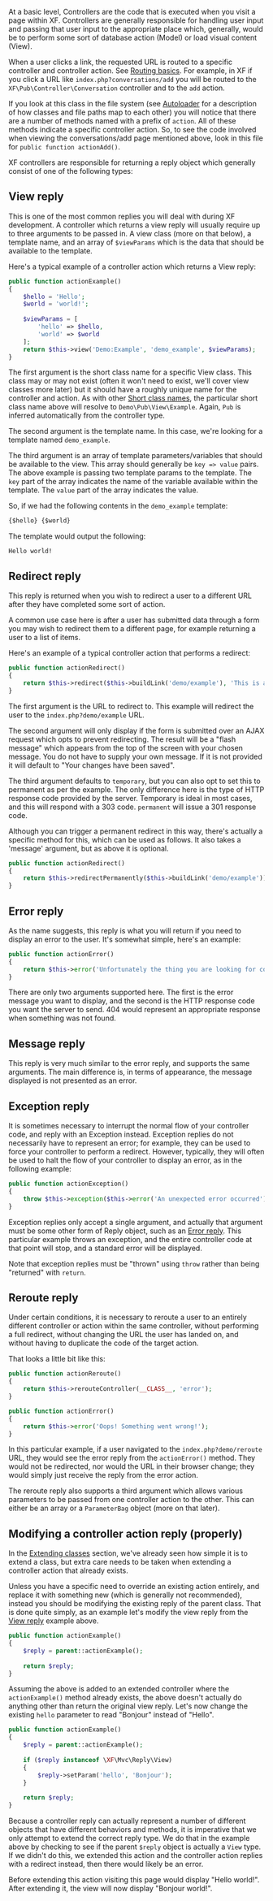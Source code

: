 At a basic level, Controllers are the code that is executed when you visit a page within XF. Controllers are generally responsible for handling user input and passing that user input to the appropriate place which, generally, would be to perform some sort of database action (Model) or load visual content (View).
 
When a user clicks a link, the requested URL is routed to a specific controller and controller action. See [Routing basics](/routing-basics). For example, in XF if you click a URL like `index.php?conversations/add` you will be routed to the `XF\Pub\Controller\Conversation` controller and to the `add` action.
 
If you look at this class in the file system (see [Autoloader](/general-concepts/#autoloader) for a description of how classes and file paths map to each other) you will notice that there are a number of methods named with a prefix of `action`. All of these methods indicate a specific controller action. So, to see the code involved when viewing the conversations/add page mentioned above, look in this file for `public function actionAdd()`.

XF controllers are responsible for returning a reply object which generally consist of one of the following types:

## View reply
 
This is one of the most common replies you will deal with during XF development. A controller which returns a view reply will usually require up to three arguments to be passed in. A view class (more on that below), a template name, and an array of `$viewParams` which is the data that should be available to the template.

Here's a typical example of a controller action which returns a View reply:

```php
public function actionExample()
{
    $hello = 'Hello';
    $world = 'world!';
    
    $viewParams = [
        'hello' => $hello,
        'world' => $world
    ];
    return $this->view('Demo:Example', 'demo_example', $viewParams);
}
```

The first argument is the short class name for a specific View class. This class may or may not exist (often it won't need to exist, we'll cover view classes more later) but it should have a roughly unique name for the controller and action. As with other [Short class names](/general-concepts/#short-class-names), the particular short class name above will resolve to `Demo\Pub\View\Example`. Again, `Pub` is inferred automatically from the controller type.

The second argument is the template name. In this case, we're looking for a template named `demo_example`.

The third argument is an array of template parameters/variables that should be available to the view. This array should generally be `key => value` pairs. The above example is passing two template params to the template. The `key` part of the array indicates the name of the variable available within the template. The `value` part of the array indicates the value.

So, if we had the following contents in the `demo_example` template:

```html
{$hello} {$world}
```

The template would output the following:

```plain
Hello world!
```

## Redirect reply

This reply is returned when you wish to redirect a user to a different URL after they have completed some sort of action.

A common use case here is after a user has submitted data through a form you may wish to redirect them to a different page, for example returning a user to a list of items. 

Here's an example of a typical controller action that performs a redirect:

```php
public function actionRedirect()
{
    return $this->redirect($this->buildLink('demo/example'), 'This is a redirect message.', 'permanent');
}
```

The first argument is the URL to redirect to. This example will redirect the user to the `index.php?demo/example` URL.

The second argument will only display if the form is submitted over an AJAX request which opts to prevent redirecting. The result will be a "flash message" which appears from the top of the screen with your chosen message. You do not have to supply your own message. If it is not provided it will default to "Your changes have been saved".

The third argument defaults to `temporary`, but you can also opt to set this to permanent as per the example. The only difference here is the type of HTTP response code provided by the server. Temporary is ideal in most cases, and this will respond with a 303 code. `permanent` will issue a 301 response code.

Although you can trigger a permanent redirect in this way, there's actually a specific method for this, which can be used as follows. It also takes a 'message' argument, but as above it is optional.

```php
public function actionRedirect()
{
    return $this->redirectPermanently($this->buildLink('demo/example'));
}
```

## Error reply

As the name suggests, this reply is what you will return if you need to display an error to the user. It's somewhat simple, here's an example:

```php
public function actionError()
{
    return $this->error('Unfortunately the thing you are looking for could not be found.', 404);
}
```

There are only two arguments supported here. The first is the error message you want to display, and the second is the HTTP response code you want the server to send. 404 would represent an appropriate response when something was not found.

## Message reply

This reply is very much similar to the error reply, and supports the same arguments. The main difference is, in terms of appearance, the message displayed is not presented as an error.

## Exception reply

It is sometimes necessary to interrupt the normal flow of your controller code, and reply with an Exception instead. Exception replies do not necessarily have to represent an error; for example, they can be used to force your controller to perform a redirect. However, typically, they will often be used to halt the flow of your controller to display an error, as in the following example:

```php
public function actionException()
{
    throw $this->exception($this->error('An unexpected error occurred'));
}
```

Exception replies only accept a single argument, and actually that argument must be some other form of Reply object, such as an [Error reply](#error-reply). This particular example throws an exception, and the entire controller code at that point will stop, and a standard error will be displayed.

Note that exception replies must be "thrown" using `throw` rather than being "returned" with `return`.

## Reroute reply

Under certain conditions, it is necessary to reroute a user to an entirely different controller or action within the same controller, without performing a full redirect, without changing the URL the user has landed on, and without having to duplicate the code of the target action.

That looks a little bit like this:

```php
public function actionReroute()
{
    return $this->rerouteController(__CLASS__, 'error');
}

public function actionError()
{
    return $this->error('Oops! Something went wrong!');
}
```

In this particular example, if a user navigated to the `index.php?demo/reroute` URL, they would see the error reply from the `actionError()` method. They would not be redirected, nor would the URL in their browser change; they would simply just receive the reply from the error action.

The reroute reply also supports a third argument which allows various parameters to be passed from one controller action to the other. This can either be an array or a `ParameterBag` object (more on that later).

## Modifying a controller action reply (properly)

In the [Extending classes](/general-concepts/#extending-classes) section, we've already seen how simple it is to extend a class, but extra care needs to be taken when extending a controller action that already exists.

Unless you have a specific need to override an existing action entirely, and replace it with something new (which is generally not recommended), instead you should be modifying the existing reply of the parent class. That is done quite simply, as an example let's modify the view reply from the [View reply](#view-reply) example above.

```php
public function actionExample()
{
    $reply = parent::actionExample();
    
    return $reply;
}
```

Assuming the above is added to an extended controller where the `actionExample()` method already exists, the above doesn't actually do anything other than return the original view reply. Let's now change the existing `hello` parameter to read "Bonjour" instead of "Hello".

```php
public function actionExample()
{
    $reply = parent::actionExample();
    
    if ($reply instanceof \XF\Mvc\Reply\View)
    {
        $reply->setParam('hello', 'Bonjour');
    }
    
    return $reply;
}
```

Because a controller reply can actually represent a number of different objects that have different behaviors and methods, it is imperative that we only attempt to extend the correct reply type. We do that in the example above by checking to see if the parent `$reply` object is actually a `View`  type. If we didn't do this, we extended this action and the controller action replies with a redirect instead, then there would likely be an error.  

Before extending this action visiting this page would display "Hello world!". After extending it, the view will now display "Bonjour world!".